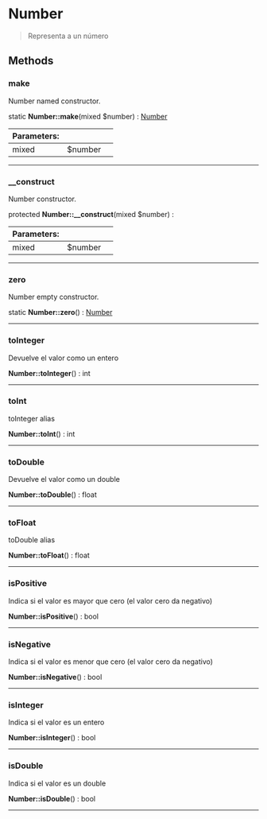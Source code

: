 
                                                                                                                                            
    
# Number


> Representa a un número
>
> 








## Methods

### make
Number named constructor.


static **Number::make**(mixed $number) : [Number](../../../Number.md)


|Parameters: | | |
| --- | --- | --- |
|mixed |$number |  |

---


### __construct
Number constructor.


protected **Number::__construct**(mixed $number) : 


|Parameters: | | |
| --- | --- | --- |
|mixed |$number |  |

---


### zero
Number empty constructor.


static **Number::zero**() : [Number](../../../Number.md)



---


### toInteger
Devuelve el valor como un entero


**Number::toInteger**() : int



---


### toInt
toInteger alias


**Number::toInt**() : int



---


### toDouble
Devuelve el valor como un double


**Number::toDouble**() : float



---


### toFloat
toDouble alias


**Number::toFloat**() : float



---


### isPositive
Indica si el valor es mayor que cero
(el valor cero da negativo)


**Number::isPositive**() : bool



---


### isNegative
Indica si el valor es menor que cero
(el valor cero da negativo)


**Number::isNegative**() : bool



---


### isInteger
Indica si el valor es un entero


**Number::isInteger**() : bool



---


### isDouble
Indica si el valor es un double


**Number::isDouble**() : bool



---


                                                                                                                                                                                                                                                                                                                                                                                                            
    
                                                                                                                                                                                                                                                                             
                